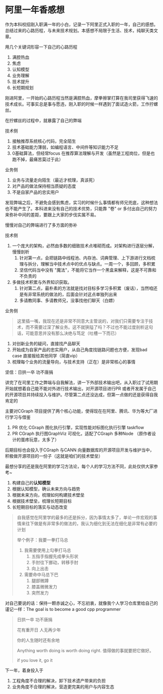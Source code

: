 # 阿里一年香感想

作为本科校招刚入职满一年的小白，记录一下阿里正式入职的一年，自己的感想。总结过来的心路历程，与未来技术规划。本感想不局限于生活、技术，纯聊天类文章。



用几个关键词形容一下自己的心路历程



1. 满腔热血
2. 焦虑
3. 认知模型
4. 业务理解
5. 技术提升
6. 长短期规划



刚进阿里，一开始的心路历程当然是满腔热血，摩拳擦掌打算在我司里获得飞速的技术成长。可事实总是事与愿违，刚入职的时候一样遇到了面试造火箭，工作拧螺丝。

在拧螺丝的过程中，就暴露了自己的弊端

技术侧

1. 接触推荐系统核心代码，完全陌生
2. 技术基础能力薄弱，如编程语言、中间件等知识能力不足
3. 0基础算法，但经常focus 在推荐算法理解与开发（虽然是工程岗位，但是也跑不掉，最痛苦莫过于此）

业务侧

1. 业务与流量走向陌生（最近才梳理，真该死）
2. 对产品的做法保持相当质疑的态度
3. 不是自家产品的忠实用户



发现弊端之后，不避免会感到焦虑，实习的时候什么事情都有师兄兜底，这种想法也不能产生了。本科进来没有自己的技术优势，只能靠 "卷" or 多付出自己的努力来弥补中间的差距，要跟上大家的步伐实属不易。

慢慢对自己的弊端进行了多方面的弥补

技术侧

1. 一个庞大的架构，必然由多数的细致技术点堆砌而成。对架构进行逐层分解，慢慢剖析
   1. 针对第一点，会把链路中线程池、内存池、词典管理、上下游进行文档梳理与拆分，理解当中技术点中的优点与缺点。一周一个，多回顾，多积累
   2. 坚信代码当中没有 "魔法"，不能将它当作一个黑盒来解释，这是不可靠和不负责的
2. 多做技术积累与外界知识获取。
   1. 针对第二点，最朴素的方法就是找对目标多学习多积累（废话），当然咱还是有非常系统的做法的，后面会针对这点单独列出来
   2. 多请教同事、多请教师兄，没事找他们聊天（白嫖）



业务侧

> 这里插一嘴，我现在还是非常不同意大主管说的，对我们只需要专注于技术，而不需要过深了解业务。这不就狭隘了吗？不过也不能过度剖析这句话，可能意思并没有那么决绝与笃定（吐槽一下而已）

1. 对创新业务的疑问，直接找产品聊天
2. 开始成为自家产品的忠实用户，从自己角度找链路问题也方便，发现bad case 直接报给其他同学（简直vip）
3. 梳理每个业务的流量导向，与技术支持（正在）是非常核心的事情



坚信：日拱一卒 功不唐捐



讲完了在司里工作之弊端与自我解法，讲一下外部技术输出吧，从入职过了试用期开始就想着自己能不能对外进行技术输出，对开源项目进行PR 或者开发属于自己的开源项目并持续投入与维护。尽管第二点还没达成，但第一点做的还是获得自我肯定的

主要对CGraph 项目提供了两个核心功能，使得现在在阿里、腾讯、华为等大厂进行学习与借鉴

1. PR 优化 CGraph 图化执行引擎，实现性能对标图化执行引擎 taskflow
2. PR CGraph 执行图GraphViz 可视化，适配了CGraph 多种Node （原作者设计的蛋疼玩意，太多了）

后期目标也会投入于CGraph 与CANN 向量数据库的开源项目开发与维护当中，积极做开源项目的一份子（这就是咱们的技术壁垒）





最想分享的还是我在阿里的学习方法论，每个人的学习方法不同，此处仅供大家参考~

1. 构建自己的**认知模型**
2. 根据认知模型，确认未来方向与趋势
3. 根据未来方向，梳理如何构建技术壁垒
4. 根据技术壁垒，梳理长短期目标
5. 长短期目标的落实与动态改变



> 自我感觉在阿里学的最多的还是拆分，因为事情太多了，单论一件宏观的事情来往下做是有非常多的做法的，我认为细化到无法在细化是非常有必要的计划
>
> 举个例子：我要一拳打马总
>
> 1. 我需要使用上勾拳打马总
>    1. 五指手指握先成拳头形状
>    2. 手肘往下挪动，转移手肘
>    3. 向上出击
> 2. 需要命中马总下巴
>    1. 腿部微蹲
>    2. 膝盖微微发力
>    3. 突然发力





对自己要说的话：保持一颗赤诚之心，不忘初衷，就像我个人学习仓库里给自己的谨记一样：The goal is to become a good cpp programmer

> 日拱一卒 功不唐捐
>
> 花有重开日 人无再少年
>
> 你的人生随时还有余地
>
> Anything worth doing is worth doing right. 值得做的事就要把它做好。
>
> if you love it, go it





下一年，着身投入于

1. 工程角度不合理的解决，卸下技术遗产带来的负担
2. 业务角度不合理的解决，营造更完美的用户与内容生态

